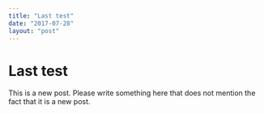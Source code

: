 ```yaml
---
title: "Last test"
date: "2017-07-28"
layout: "post"
---
```

# Last test

This is a new post. Please write something here that does not mention the fact that it is a new post.